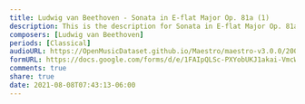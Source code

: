 ```yaml
---
title: Ludwig van Beethoven - Sonata in E-flat Major Op. 81a (1)
description: This is the description for Sonata in E-flat Major Op. 81a by Ludwig van Beethoven
composers: [Ludwig van Beethoven]
periods: [Classical]
audioURL: https://OpenMusicDataset.github.io/Maestro/maestro-v3.0.0/2009/MIDI-Unprocessed_20_R1_2009_01-05_ORIG_MID--AUDIO_20_R1_2009_20_R1_2009_01_WAV.midi
formURL: https://docs.google.com/forms/d/e/1FAIpQLSc-PXYobUKJ1akai-VmcWgyt32wBI2RYs4oHmotP4RY4rIV5w/viewform
comments: true
share: true
date: 2021-08-08T07:43:13-06:00
---
```

